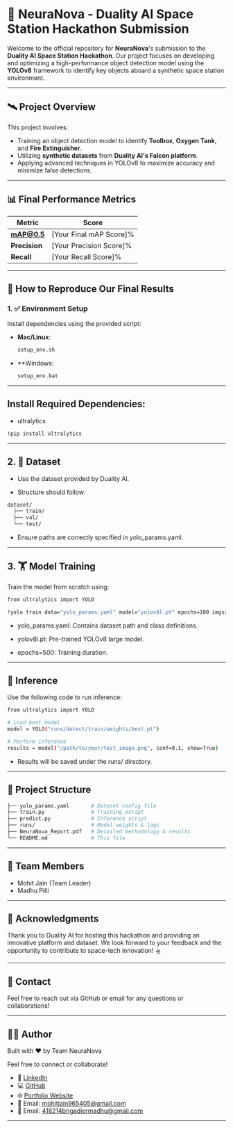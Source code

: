 # 🚀 NeuraNova - Duality AI Space Station Hackathon Submission

Welcome to the official repository for **NeuraNova**'s submission to the **Duality AI Space Station Hackathon**. Our project focuses on developing and optimizing a high-performance object detection model using the **YOLOv8** framework to identify key objects aboard a synthetic space station environment.

---

## 🛰️ Project Overview

This project involves:
- Training an object detection model to identify **Toolbox**, **Oxygen Tank**, and **Fire Extinguisher**.
- Utilizing **synthetic datasets** from **Duality AI's Falcon platform**.
- Applying advanced techniques in YOLOv8 to maximize accuracy and minimize false detections.

---

## 📊 Final Performance Metrics

| Metric        | Score         |
|---------------|---------------|
| **mAP@0.5**    | [Your Final mAP Score]% |
| **Precision**  | [Your Precision Score]% |
| **Recall**     | [Your Recall Score]% |

---

## 🔁 How to Reproduce Our Final Results

### 1. ✅ Environment Setup

Install dependencies using the provided script:

- **Mac/Linux**:  
  ```bash
  setup_env.sh
  ```
- **Windows:
    ```bash
    setup_env.bat
    ```
---
## Install Required Dependencies:
- ultralytics
```bash
!pip install ultralytics
```
  
---
## 2. 📁 Dataset
- Use the dataset provided by Duality AI.

- Structure should follow:
```bash
dataset/
  ├── train/
  ├── val/
  └── test/
```
- Ensure paths are correctly specified in yolo_params.yaml.

---

## 3. 🏋️ Model Training
Train the model from scratch using:

```bash
from ultralytics import YOLO

!yolo train data="yolo_params.yaml" model="yolov8l.pt" epochs=100 imgsz=640
```
- yolo_params.yaml: Contains dataset path and class definitions.

- yolov8l.pt: Pre-trained YOLOv8 large model.

- epochs=500: Training duration.

---

## 🧪 Inference
Use the following code to run inference:

```bash
from ultralytics import YOLO

# Load best model
model = YOLO("runs/detect/train/weights/best.pt")

# Perform inference
results = model("/path/to/your/test_image.png", conf=0.1, show=True)
```

- Results will be saved under the runs/ directory.

---

## 📂 Project Structure
```bash
├── yolo_params.yaml       # Dataset config file
├── train.py               # Training script
├── predict.py             # Inference script
├── runs/                  # Model weights & logs
├── NeuraNova_Report.pdf   # Detailed methodology & results
└── README.md              # This file
```

---

## 👥 Team Members
- Mohit Jain (Team Leader)
- Madhu Pilli

---

## 💬 Acknowledgments
Thank you to Duality AI for hosting this hackathon and providing an innovative platform and dataset. We look forward to your feedback and the opportunity to contribute to space-tech innovation! 🛸

---

## 📧 Contact
Feel free to reach out via GitHub or email for any questions or collaborations!

---

## 🙋‍♂️ Author

Built with ❤️ by Team NeuraNova

Feel free to connect or collaborate!

- 🔗 [LinkedIn](https://www.linkedin.com/in/mohit-jain-dev/)  
- 💻 [GitHub](https://github.com/Mohitjain9654)  
- 🌐 [Portfolio Website](https://mohitjain-portfolio.vercel.app/)  
- 📧 Email: mohitjain965405@gmail.com
- 📧 Email: 418214brigadiermadhu@gmail.com

---

